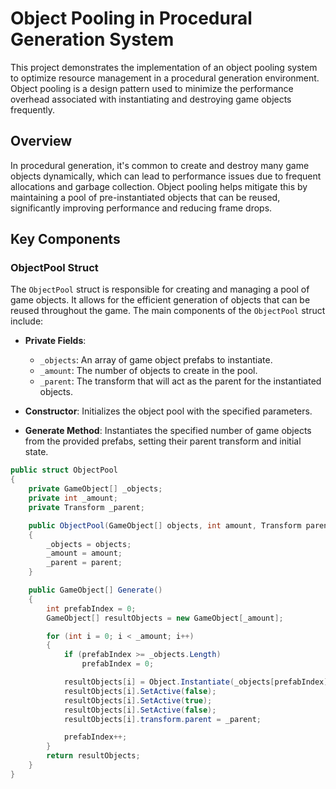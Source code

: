 # Object Pooling in Procedural Generation System

This project demonstrates the implementation of an object pooling system to optimize resource management in a procedural generation environment. Object pooling is a design pattern used to minimize the performance overhead associated with instantiating and destroying game objects frequently.

## Overview

In procedural generation, it's common to create and destroy many game objects dynamically, which can lead to performance issues due to frequent allocations and garbage collection. Object pooling helps mitigate this by maintaining a pool of pre-instantiated objects that can be reused, significantly improving performance and reducing frame drops.

## Key Components

### ObjectPool Struct

The `ObjectPool` struct is responsible for creating and managing a pool of game objects. It allows for the efficient generation of objects that can be reused throughout the game. The main components of the `ObjectPool` struct include:

- **Private Fields**:
  - `_objects`: An array of game object prefabs to instantiate.
  - `_amount`: The number of objects to create in the pool.
  - `_parent`: The transform that will act as the parent for the instantiated objects.

- **Constructor**: Initializes the object pool with the specified parameters.

- **Generate Method**: Instantiates the specified number of game objects from the provided prefabs, setting their parent transform and initial state.

```csharp
public struct ObjectPool
{
    private GameObject[] _objects;
    private int _amount;
    private Transform _parent;

    public ObjectPool(GameObject[] objects, int amount, Transform parent)
    {
        _objects = objects;
        _amount = amount;
        _parent = parent;
    }

    public GameObject[] Generate()
    {
        int prefabIndex = 0;
        GameObject[] resultObjects = new GameObject[_amount];

        for (int i = 0; i < _amount; i++)
        {
            if (prefabIndex >= _objects.Length)
                prefabIndex = 0;

            resultObjects[i] = Object.Instantiate(_objects[prefabIndex], Vector3.zero, _objects[prefabIndex].transform.rotation);
            resultObjects[i].SetActive(false);
            resultObjects[i].SetActive(true);
            resultObjects[i].SetActive(false);
            resultObjects[i].transform.parent = _parent;

            prefabIndex++;
        }
        return resultObjects;
    }
}
